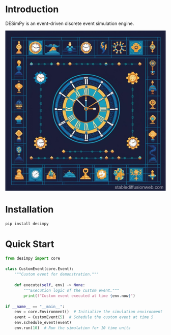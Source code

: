# Introduction

DESimPy is an event-driven discrete event simulation engine.

![](assets/logo.jpg)

# Installation

```bash
pip install desimpy
```

# Quick Start

```python
from desimpy import core

class CustomEvent(core.Event):
    """Custom event for demonstration."""

    def execute(self, env) -> None:
        """Execution logic of the custom event."""
        print(f"Custom event executed at time {env.now}")

if __name__ == "__main__":
    env = core.Environment()  # Initialize the simulation environment
    event = CustomEvent(5)  # Schedule the custom event at time 5
    env.schedule_event(event)
    env.run(10)  # Run the simulation for 10 time units
```
